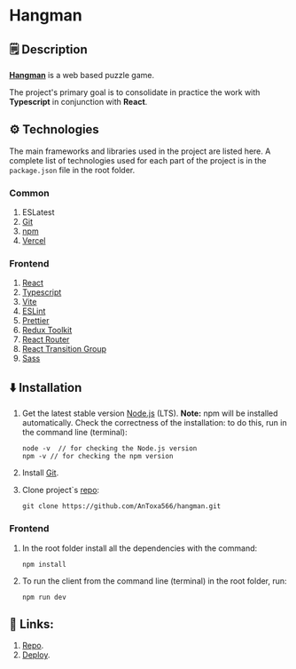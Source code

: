 # Hangman

## 🗒 Description

[**Hangman**](https://hangman-antoxa566.vercel.app/) is a web based puzzle game.

The project's primary goal is to consolidate in practice the work with **Typescript** in conjunction with **React**.

## ⚙️ Technologies

The main frameworks and libraries used in the project are listed here. A complete list of technologies used for each part of the project is in the `package.json` file in the root folder.

### Common

1. ESLatest
2. [Git](https://git-scm.com/doc)
3. [npm](https://en.wikipedia.org/wiki/Npm_(software))
4. [Vercel](https://vercel.com/)

### Frontend

1. [React](https://reactjs.org/docs/getting-started.html)
2. [Typescript](https://www.typescriptlang.org/)
3. [Vite](https://vitejs.dev/)
4. [ESLint](https://eslint.org/docs/user-guide/getting-started)
5. [Prettier](https://prettier.io/)
6. [Redux Toolkit](https://redux-toolkit.js.org/)
7. [React Router](https://reactrouter.com/)
8. [React Transition Group](https://reactcommunity.org/react-transition-group/)
9. [Sass](https://sass-lang.com/guide/)

## ⬇️ Installation

1.  Get the latest stable version [Node.js](https://nodejs.org/en/ 'Node.js') (LTS). **Note:** npm will be installed automatically. Check the correctness of the installation: to do this, run in the command line (terminal):

    ```
    node -v  // for checking the Node.js version
    npm -v // for checking the npm version
    ```

2.  Install [Git](https://git-scm.com/).

6.  Clone project`s [repo](https://github.com/AnToxa566/hangman):

    ```
    git clone https://github.com/AnToxa566/hangman.git
    ```

### Frontend

1. In the root folder install all the dependencies with the command:

    ```
    npm install
    ```

2.  To run the client from the command line (terminal) in the root folder, run:

    ```
    npm run dev
    ```

## 🔗 Links:

1. [Repo](https://github.com/AnToxa566/hangman).
2. [Deploy](https://hangman-antoxa566.vercel.app/).
